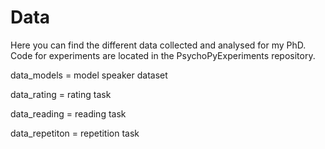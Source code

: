 # Data
Here you can find the different data collected and analysed for my PhD. Code for experiments are located in the PsychoPyExperiments repository.

data_models = model speaker dataset

data_rating = rating task

data_reading = reading task

data_repetiton = repetition task

